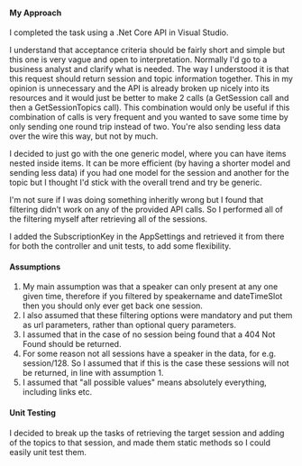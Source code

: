 #### My Approach

I completed the task using a .Net Core API in Visual Studio.

I understand that acceptance criteria should be fairly short and simple but this one is very vague and open to interpretation. Normally I'd go to a business analyst and clarify what is needed. The way I understood it is that this request should return session and topic information together. This in my opinion is unnecessary and the API is already broken up nicely into its resources and it would just be better to make 2 calls (a GetSession call and then a GetSessionTopics call). This combination would only be useful if this combination of calls is very frequent and you wanted to save some time by only sending one round trip instead of two. You're also sending less data over the wire this way, but not by much.

I decided to just go with the one generic model, where you can have items nested inside items. It can be more efficient (by having a shorter model and sending less data) if you had one model for the session and another for the topic but I thought I'd stick with the overall trend and try be generic.

I'm not sure if I was doing something inheritly wrong but I found that filtering didn't work on any of the provided API calls. So I performed all of the filtering myself after retrieving all of the sessions.

I added the SubscriptionKey in the AppSettings and retrieved it from there for both the controller and unit tests, to add some flexibility.

#### Assumptions
1. My main assumption was that a speaker can only present at any one given time, therefore if you filtered by speakername and dateTimeSlot then you should only ever get back one session.
2. I also assumed that these filtering options were mandatory and put them as url parameters, rather than optional query parameters.
3. I assumed that in the case of no session being found that a 404 Not Found should be returned.
4. For some reason not all sessions have a speaker in the data, for e.g. session/128. So I assumed that if this is the case these sessions will not be returned, in line with assumption 1.
5. I assumed that "all possible values" means absolutely everything, including links etc.

#### Unit Testing

I decided to break up the tasks of retrieving the target session and adding of the topics to that session, and made them static methods so I could easily unit test them.
